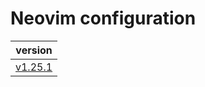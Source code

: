 # Neovim configuration

| version                                                                |
| :--------------------------------------------------------------------: |
| [v1.25.1](https://github.com/vladdoster/neovim-configuration/releases) |

